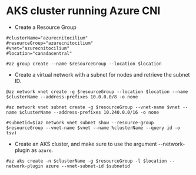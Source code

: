 # AKS cluster running Azure CNI

- Create a Resource Group
```
#clusterName="azurecnitocilium"
#resourceGroup="azurecnitocilium"
#vnet="azurecnitocilium"
#location="canadacentral"

#az group create --name $resourceGroup --location $location
```

- Create a virtual network with a subnet for nodes and retrieve the subnet ID.
```
@az network vnet create -g $resourceGroup --location $location --name $clusterName --address-prefixes 10.0.0.0/8 -o none

#az network vnet subnet create -g $resourceGroup --vnet-name $vnet --name $clusterName --address-prefixes 10.240.0.0/16 -o none 

#subnetid=$(az network vnet subnet show --resource-group $resourceGroup --vnet-name $vnet --name %clusterName --query id -o tsv)
```
- Create an AKS cluster, and make sure to use the argument --network-plugin as `azure`.
```
#az aks create -n $clusterName -g $resourceGroup -l $location --network-plugin azure --vnet-subnet-id $subnetid
```